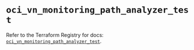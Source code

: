 # `oci_vn_monitoring_path_analyzer_test`

Refer to the Terraform Registry for docs: [`oci_vn_monitoring_path_analyzer_test`](https://registry.terraform.io/providers/oracle/oci/6.18.0/docs/resources/vn_monitoring_path_analyzer_test).
